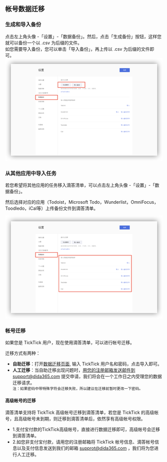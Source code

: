 ## 帐号数据迁移

### 生成和导入备份

点击左上角头像 -「设置」-「数据备份」。然后，点击「生成备份」按钮，这样您就可以备份一个以 .csv 为后缀的文件。 <br >如您需要导入备份，您可以单击「导入备份」，再上传以 .csv 为后缀的文件即可。 
![](../images/web/1.5.1.png)

### 从其他应用中导入任务

若您希望将其他应用的任务移入滴答清单，可以点击左上角头像 -「设置」-「数据备份」。

然后选择对应的应用（Todoist，Microsoft Todo，Wunderlist，OmniFocus，Toodledo，iCal等）上传备份文件到滴答清单。

![](../images/web/1.5.2.png)

### 帐号迁移

如果您是 TickTick 用户，现在使用滴答清单，可以进行帐号迁移。 

迁移方式有两种：

* **自助迁移**：打开[数据迁移页面](http://dida365.com/import/#ticktick), 输入 TickTick 用户名和密码，点击导入即可。
* **人工迁移**：当自助迁移出现问题时，用您的注册邮箱发送邮件到support@dida365.com 提交申请，我们将会在一个工作日之内受理您的数据迁移请求。
  <br>`注：如果密码中带特殊字符会迁移失败，所以建议在迁移前暂时更改一下密码。`

#### 高级帐号的迁移

滴答清单支持将 TickTick 高级帐号迁移到滴答清单，若您是 TickTick 的高级帐号，且高级帐号未到期，则迁移到滴答清单后，依然享有高级帐号权限。

* 1.支付宝付款的TickTick高级帐号，直接进行数据迁移即可，高级帐号会迁移到滴答清单。
* 2.如您非支付宝付款，请用您的注册邮箱将 TickTick 帐号信息、滴答帐号信息以及支付信息发送到我们的邮箱 supprot@dida365.com ，我们将为您进行人工迁移。


